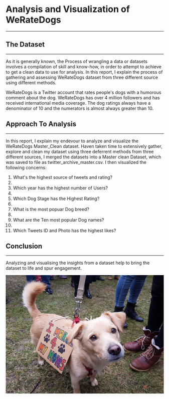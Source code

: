 # Analysis and Visualization of WeRateDogs
___


## The Dataset
___

As it is generally known, the Process of wrangling a data or datasets involves a compilation of skill and know-how, in order to attempt to achieve to get a clean data to use for analysis. In this report, I explain the process of gathering and assessing WeRateDogs dataset from three different source using different methods.

WeRateDogs is a Twitter account that rates people's dogs with a humorous comment about the dog. WeRateDogs has over 4 million followers and has received international media coverage. The dog ratings always have a denominator of 10 and the numerators is almost always greater than 10.


## Approach To Analysis
___

In this report, I explain my endevour to analyze and visualize the WeRateDogs Master_Clean dataset. Haven taken time to extensively gather, explore and clean my dataset using three deferrent methods from three different sources, I merged the datasets into a Master clean Dataset, which was saved to file as twitter_archive_master.csv. I then visualized the following concerns:
<ol>
<li> What's the highest source of tweets and rating? <li>
<li> Which year has the highest number of Users? <li>
<li> Which Dog Stage has the Highest Rating? <li>
<li> What is the most popuar Dog breed? <li>
<li> What are the Ten most popular Dog names? <li>
<li> Which Tweets ID and Photo has the highest likes? </li>
</ol>


## Conclusion
___

Analyzing and visualising the insights from a dataset help to bring the dataset to life and spur engagement.


![alt text](dog.png)
